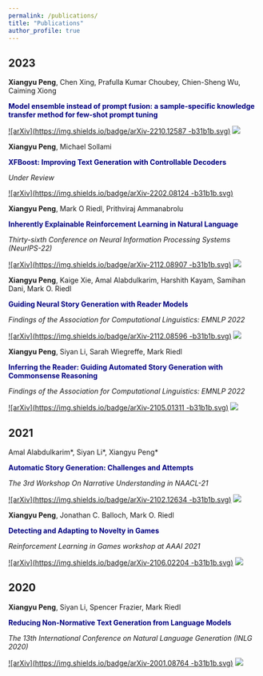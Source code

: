 ```yaml
---
permalink: /publications/
title: "Publications"
author_profile: true
---
```


## 2023

**Xiangyu Peng**, Chen Xing, Prafulla Kumar Choubey, Chien-Sheng Wu, Caiming Xiong

<span style="color:navy">**Model ensemble instead of prompt fusion: a sample-specific knowledge transfer method for few-shot prompt tuning**</span>


[![arXiv](https://img.shields.io/badge/arXiv-2210.12587
-b31b1b.svg)](https://arxiv.org/abs/2210.12587)
[![](https://img.shields.io/badge/ICLR--23-Conference-blueviolet.svg)](https://openreview.net/forum?id=p0yrSRbN5Bu)

**Xiangyu Peng**, Michael Sollami

<span style="color:navy">**XFBoost: Improving Text Generation with Controllable Decoders**</span>

_Under Review_


[![arXiv](https://img.shields.io/badge/arXiv-2202.08124
-b31b1b.svg)](https://arxiv.org/abs/2202.08124)


**Xiangyu Peng**, Mark O Riedl, Prithviraj Ammanabrolu

<span style="color:navy">**Inherently Explainable Reinforcement Learning in Natural Language**</span>

_Thirty-sixth Conference on Neural Information Processing Systems (NeurIPS-22)_


[![arXiv](https://img.shields.io/badge/arXiv-2112.08907
-b31b1b.svg)](https://arxiv.org/abs/2112.08907)
[![](https://img.shields.io/badge/NeurIPS--22-Conference-blueviolet.svg)](https://nips.cc/Conferences/2022/ScheduleMultitrack?event=54848)


**Xiangyu Peng**, Kaige Xie, Amal Alabdulkarim, Harshith Kayam, Samihan Dani, Mark O. Riedl

<span style="color:navy">**Guiding Neural Story Generation with Reader Models**</span>

_Findings of the Association for Computational Linguistics: EMNLP 2022_


[![arXiv](https://img.shields.io/badge/arXiv-2112.08596
-b31b1b.svg)](https://arxiv.org/abs/2112.08596)
[![](https://img.shields.io/badge/EMNLP--22-Conference-blueviolet.svg)]()


**Xiangyu Peng**, Siyan Li, Sarah Wiegreffe, Mark Riedl

<span style="color:navy">**Inferring the Reader: Guiding Automated Story Generation with Commonsense Reasoning**</span>

_Findings of the Association for Computational Linguistics: EMNLP 2022_


[![arXiv](https://img.shields.io/badge/arXiv-2105.01311
-b31b1b.svg)](https://arxiv.org/abs/2105.01311)
[![](https://img.shields.io/badge/EMNLP--22-Conference-blueviolet.svg)]()


## 2021

Amal Alabdulkarim*, Siyan Li*, Xiangyu Peng*

<span style="color:navy">**Automatic Story Generation: Challenges and Attempts**</span>

_The 3rd Workshop On Narrative Understanding in NAACL-21_


[![arXiv](https://img.shields.io/badge/arXiv-2102.12634
-b31b1b.svg)](https://arxiv.org/abs/2102.12634)
[![](https://img.shields.io/badge/NAACL--21-Workshop-9cf.svg)](https://aclanthology.org/2021.nuse-1.8/)

**Xiangyu Peng**, Jonathan C. Balloch, Mark O. Riedl

<span style="color:navy">**Detecting and Adapting to Novelty in Games**</span>

_Reinforcement Learning in Games workshop at AAAI 2021_


[![arXiv](https://img.shields.io/badge/arXiv-2106.02204
-b31b1b.svg)](https://arxiv.org/abs/2106.02204)
[![](https://img.shields.io/badge/AAAI--21-Workshop-9cf.svg)](http://aaai-rlg.mlanctot.info/papers/AAAI21-RLG_paper_50.pdf)

## 2020

**Xiangyu Peng**, Siyan Li, Spencer Frazier, Mark Riedl

<span style="color:navy">**Reducing Non-Normative Text Generation from Language Models**</span>

_The 13th International Conference on Natural Language Generation (INLG 2020)_


[![arXiv](https://img.shields.io/badge/arXiv-2001.08764
-b31b1b.svg)](https://arxiv.org/abs/2001.08764)
[![](https://img.shields.io/badge/INLG--20-Conference-blueviolet.svg)](https://aclanthology.org/2020.inlg-1.43/)
